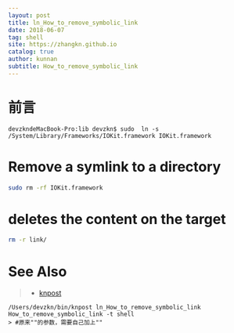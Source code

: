 ```yaml
---
layout: post
title: ln_How_to_remove_symbolic_link
date: 2018-06-07
tag: shell
site: https://zhangkn.github.io
catalog: true
author: kunnan
subtitle: How_to_remove_symbolic_link
---
```


# 前言

```
devzkndeMacBook-Pro:lib devzkn$ sudo  ln -s  /System/Library/Frameworks/IOKit.framework IOKit.framework
```

# Remove a symlink to a directory

```sh
sudo rm -rf IOKit.framework
```
# deletes the content on the target 
```sh
rm -r link/ 
```

# See Also 

>* [knpost](https://github.com/zhangkn/KNBin/blob/master/knpost) 
>
```
/Users/devzkn/bin/knpost ln_How_to_remove_symbolic_link How_to_remove_symbolic_link -t shell
> #原来""的参数，需要自己加上""
```

